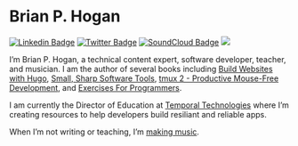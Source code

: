 # Brian P. Hogan

[![Linkedin Badge](https://img.shields.io/badge/-Brian%20Hogan-blue?style=flat&logo=Linkedin&logoColor=white&link=https://www.linkedin.com/in/bphogan/)](https://www.linkedin.com/in/bphogan/)
[![Twitter Badge](https://img.shields.io/badge/-@bphogan-1da1f2?style=flat&logo=twitter&logoColor=white&link=https://twitter.com/bphogan)](https://twitter.com/bphogan)
[![SoundCloud Badge](https://img.shields.io/badge/-Brian%20Hogan-orange?style=flat&logo=soundcloud&logoColor=white&link=https://soundcloud.com/bphogan)](https://soundcloud.com/bphogan)
<a rel="me" href="link=https://mastodon.social/@bphogan"><img src="https://img.shields.io/badge/-bphogan-lavender?style=flat&logo=mastodon&logoColor=white"></a>

I’m Brian P. Hogan, a technical content expert, software developer, teacher, and musician. I am the author of several books including [Build Websites with Hugo](https://pragprog.com/titles/bhhugo), [Small, Sharp Software Tools](https://smallsharpsoftwaretools.com/), [tmux 2 - Productive Mouse-Free Development](http://pragprog.com/titles/bhtmux2), and [Exercises For Programmers](http://pragprog.com/book/bhwb).

I am currently the Director of Education at [Temporal Technologies](https://temporal.io/) where I’m creating resources to help developers build resiliant and reliable apps.

When I’m not writing or teaching, I’m [making music](https://bphogan.com/music).

